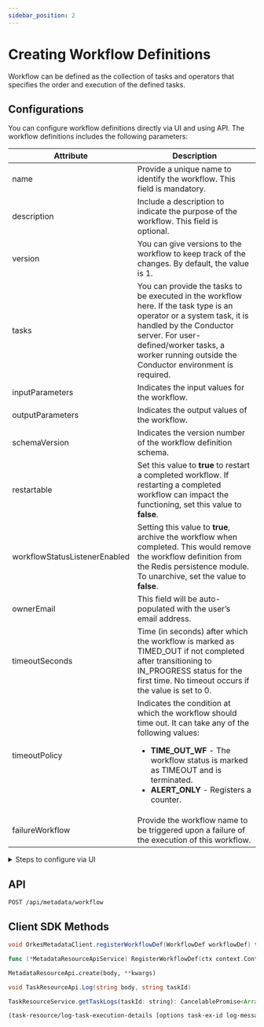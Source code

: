 ```yaml
---
sidebar_position: 2
---
```

# Creating Workflow Definitions

Workflow can be defined as the collection of tasks and operators that specifies the order and execution of the defined tasks. 

## Configurations

You can configure workflow definitions directly via UI and using API. The workflow definitions includes the following parameters:

| Attribute                     | Description                                                                                                                                                                                                                                            |
| ----------------------------- | ------------------------------------------------------------------------------------------------------------------------------------------------------------------------------------------------------------------------------------------------------ |
| name                          | Provide a unique name to identify the workflow. This field is mandatory.                                                                                                                                                                               |
| description                   | Include a description to indicate the purpose of the workflow. This field is optional.                                                                                                                                                                 |
| version                       | You can give versions to the workflow to keep track of the changes. By default, the value is 1.                                                                                                                                                        |
| tasks                         | You can provide the tasks to be executed in the workflow here. If the task type is an operator or a system task, it is handled by the Conductor server. For user-defined/worker tasks, a worker running outside the Conductor environment is required. |
| inputParameters               | Indicates the input values for the workflow.                                                                                                                                                                                                           |
| outputParameters              | Indicates the output values of the workflow.                                                                                                                                                                                                           |
| schemaVersion                 | Indicates the version number of the workflow definition schema.                                                                                                                                                                                        |
| restartable                   | Set this value to **true** to restart a completed workflow. If restarting a completed workflow can impact the functioning, set this value to **false**.                                                                                                |
| workflowStatusListenerEnabled | Setting this value to **true**, archive the workflow when completed. This would remove the workflow definition from the Redis persistence module. To unarchive, set the value to **false**.                                                            |
| ownerEmail                    | This field will be auto-populated with the user’s email address.                                                                                                                                                                                       |
| timeoutSeconds                | Time (in seconds) after which the workflow is marked as TIMED_OUT if not completed after transitioning to IN_PROGRESS status for the first time. No timeout occurs if the value is set to 0.                                                           |
| timeoutPolicy                 | Indicates the condition at which the workflow should time out. It can take any of the following values:<ul><li>**TIME_OUT_WF** - The workflow status is marked as TIMEOUT and is terminated.</li><li>**ALERT_ONLY** - Registers a counter.</li></ul>   |
| failureWorkflow               | Provide the workflow name to be triggered upon a failure of the execution of this workflow.                                                                                                                                                            |

<details><summary>Steps to configure via UI</summary>

1. Navigate to **WORKFLOWS > Definitions** from the left menu.
2. Create a new task by clicking on the **Define Workflow** button.
3. Provide the workflow definition in JSON format:
```json
{
 "name": "Sample_Workflow",
 "description": "Edit or extend this sample workflow. Set the workflow name to get started",
 "version": 1,
 "tasks": [],
 "inputParameters": [],
 "outputParameters": {},
 "schemaVersion": 2,
 "restartable": true,
 "workflowStatusListenerEnabled": false,
 "ownerEmail": "name@example.com",
 "timeoutPolicy": "ALERT_ONLY",
 "timeoutSeconds": 0,
 "failureWorkflow": ""
}
```
4. Once the fields are populated with appropriate values, click **Save** and then **Confirm**.

</details>

## API

```
POST /api/metadata/workflow
```

## Client SDK Methods

<Tabs>
<TabItem value="Java" label="Java">

```java
void OrkesMetadataClient.registerWorkflowDef(WorkflowDef workflowDef) throws ApiException
```

</TabItem>
<TabItem value="Golang" label="Golang">

```go
func (*MetadataResourceApiService) RegisterWorkflowDef(ctx context.Context, overwrite bool, body model.WorkflowDef) (*http.Response, error)
```

</TabItem>
<TabItem value="Python" label="Python">

```python
MetadataResourceApi.create(body, **kwargs)
```

</TabItem>
<TabItem value="CSharp" label="CSharp">

```csharp
void TaskResourceApi.Log(string body, string taskId)
```

</TabItem>
<TabItem value="Javascript" label="Javascript">

```javascript
TaskResourceService.getTaskLogs(taskId: string): CancelablePromise<Array<TaskExecLog>>
```

</TabItem>
<TabItem value="Clojure" label="Clojure">

```clojure
(task-resource/log-task-execution-details [options task-ex-id log-message])
```

</TabItem>
</Tabs>
